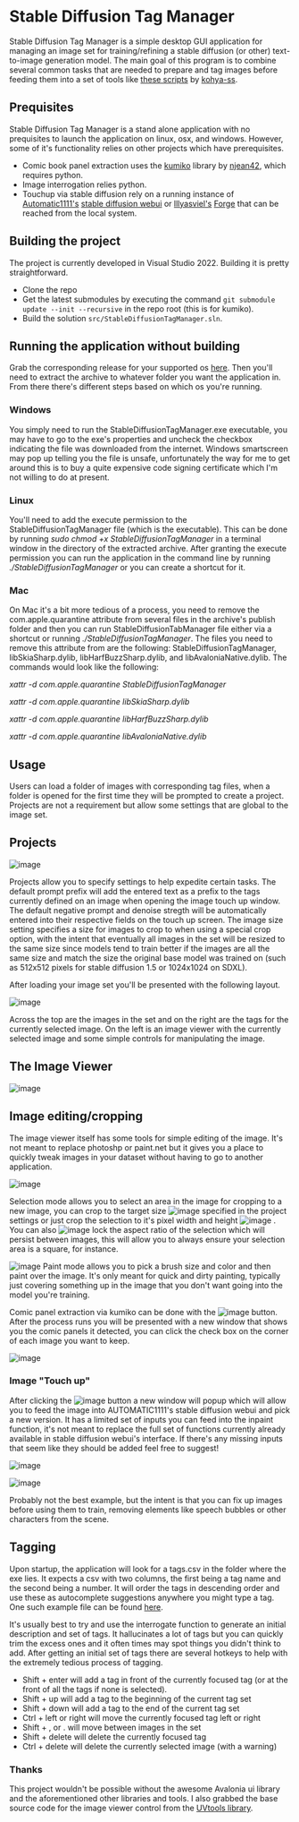 # Stable Diffusion Tag Manager

Stable Diffusion Tag Manager is a simple desktop GUI application for managing an image set for training/refining a stable diffusion (or other) text-to-image generation model.  The main goal of this program is to combine several common tasks that are needed to prepare and tag images before feeding them into a set of tools like [these scripts](https://github.com/kohya-ss/sd-scripts) by [kohya-ss](https://github.com/bmaltais/kohya_ss).

## Prequisites

Stable Diffusion Tag Manager is a stand alone application with no prequisites to launch the application on linux, osx, and windows. However, some of it's functionality relies on other projects which have prerequisites.

- Comic book panel extraction uses the [kumiko](https://github.com/njean42/kumiko) library by [njean42](https://github.com/njean42), which requires python.
- Image interrogation relies python.
- Touchup via stable diffusion rely on a running instance of [Automatic1111's](https://github.com/AUTOMATIC1111) [stable diffusion webui](https://github.com/AUTOMATIC1111/stable-diffusion-webui) or [lllyasviel's](https://github.com/lllyasviel) [Forge](https://github.com/lllyasviel/stable-diffusion-webui-forge) that can be reached from the local system.

## Building the project

The project is currently developed in Visual Studio 2022. Building it is pretty straightforward. 

- Clone the repo
- Get the latest submodules by executing the command `git submodule update --init --recursive` in the repo root (this is for kumiko).
- Build the solution `src/StableDiffusionTagManager.sln`.

## Running the application without building

Grab the corresponding release for your supported os [here](https://github.com/PMahern/StableDiffusionTagManager/releases). Then you'll need to extract the archive to whatever folder you want the application in. From there there's different steps based on which os you're running.

### Windows
You simply need to run the StableDiffusionTagManager.exe executable, you may have to go to the exe's properties and uncheck the checkbox indicating the file was downloaded from the internet. Windows smartscreen may pop up telling you the file is unsafe, unfortunately the way for me to get around this is to buy a quite expensive code signing certificate which I'm not willing to do at present.

### Linux
You'll need to add the execute permission to the StableDiffusionTagManager file (which is the executable). This can be done by running _sudo chmod +x StableDiffusionTagManager_ in a terminal window in the directory of the extracted  archive. After granting the execute permission you can run the application in the command line by running _./StableDiffusionTagManager_ or you can create a shortcut for it.

### Mac
On Mac it's a bit more tedious of a process, you need to remove the com.apple.quarantine attribute from several files in the archive's publish folder and then you can run StableDiffusionTabManager file either via a shortcut or running _./StableDiffusionTagManager_. The files you need to remove this attribute from are the following: StableDiffusionTagManager, libSkiaSharp.dylib, libHarfBuzzSharp.dylib, and libAvaloniaNative.dylib. The commands would look like the following:

_xattr -d com.apple.quarantine StableDiffusionTagManager_

_xattr -d com.apple.quarantine libSkiaSharp.dylib_

_xattr -d com.apple.quarantine libHarfBuzzSharp.dylib_

_xattr -d com.apple.quarantine libAvaloniaNative.dylib_

## Usage

Users can load a folder of images with corresponding tag files, when a folder is opened for the first time they will be prompted to create a project. Projects are not a requirement but allow some settings that are global to the image set.

## Projects

![image](https://github.com/PMahern/StableDiffusionTagManager/assets/18010074/e027c627-0f78-4dca-893a-8fbbbd367e48)

Projects allow you to specify settings to help expedite certain tasks. The default prompt prefix will add the entered text as a prefix to the tags currently defined on an image when opening the image touch up window. The default negative prompt and denoise stregth will be automatically entered into their respective fields on the touch up screen. The image size setting specifies a size for images to crop to when using a special crop option, with the intent that eventually all images in the set will be resized to the same size since models tend to train better if the images are all the same size and match the size the original base model was trained on (such as 512x512 pixels for stable diffusion 1.5 or 1024x1024 on SDXL).

After loading your image set you'll be presented with the following layout.

![image](https://github.com/PMahern/StableDiffusionTagManager/assets/18010074/bce2102e-5d41-474b-9c2c-78a4511b4bc3)

Across the top are the images in the set and on the right are the tags for the currently selected image. On the left is an image viewer with the currently selected image and some simple controls for manipulating the image.

## The Image Viewer 

![image](https://github.com/PMahern/StableDiffusionTagManager/assets/18010074/122898f1-9207-43c8-93f6-d9807c6f8a82)

## Image editing/cropping

The image viewer itself has some tools for simple editing of the image. It's not meant to replace photoshp or paint.net but it gives you a place to quickly tweak images in your dataset without having to go to another application.

![image](https://github.com/PMahern/StableDiffusionTagManager/assets/18010074/24d93cea-dce4-4e57-aa94-65356484956b)

Selection mode allows you to select an area in the image for cropping to a new image, you can crop to the target size ![image](https://github.com/PMahern/StableDiffusionTagManager/assets/18010074/371a1682-529f-491e-9b78-5377900f0126)
 specified in the project settings or just crop the selection to it's pixel width and height ![image](https://github.com/PMahern/StableDiffusionTagManager/assets/18010074/b11ca15f-c13b-42b2-bf32-06ff10bd8ea3) . You can also  ![image](https://github.com/PMahern/StableDiffusionTagManager/assets/18010074/25d4a3aa-ff33-4a4c-95d6-f8a8087e3f95) lock the aspect ratio of the selection which will persist between images, this will allow you to always ensure your selection area is a square, for instance.

![image](https://github.com/PMahern/StableDiffusionTagManager/assets/18010074/e1dd2369-9c8e-40d6-81bb-92844de1f8bd)
Paint mode allows you to pick a brush size and color and then paint over the image. It's only meant for quick and dirty painting, typically just covering something up in the image that you don't want going into the model you're training.

Comic panel extraction via kumiko can be done with the ![image](https://github.com/PMahern/StableDiffusionTagManager/assets/18010074/3d5126f5-5189-4665-8e01-14d3224b0ca4) button. After the process runs you will be presented with a new window that shows you the comic panels it detected, you can click the check box on the corner of each image you want to keep.

![image](https://github.com/PMahern/StableDiffusionTagManager/assets/18010074/db0aefb5-6d34-44c1-a456-4583202ef226)

### Image "Touch up"

After clicking the ![image](https://github.com/PMahern/StableDiffusionTagManager/assets/18010074/247dbac7-fc33-4834-a839-1c48240238be) button a new window will popup which will allow you to feed the image into AUTOMATIC1111's stable diffusion webui and pick a new version. It has a limited set of inputs you can feed into the inpaint function, it's not meant to replace the full set of functions currently already available in stable diffusion webui's interface. If there's any missing inputs that seem like they should be added feel free to suggest!

![image](https://github.com/PMahern/StableDiffusionTagManager/assets/18010074/0666ccc9-f21b-4b82-a4ba-04424a3cde90)

![image](https://github.com/PMahern/StableDiffusionTagManager/assets/18010074/f393e433-36c2-4e03-8cd2-c1583196864d)

Probably not the best example, but the intent is that you can fix up images before using them to train, removing elements like speech bubbles or other characters from the scene.

## Tagging

Upon startup, the application will look for a tags.csv in the folder where the exe lies. It expects a csv with two columns, the first being a tag name and the second being a number. It will order the tags in descending order and use these 
as autocomplete suggestions anywhere you might type a tag. One such example file can be found [here](https://github.com/stmobo/Machine-Learning/blob/master/danbooru-chars.csv).

It's usually best to try and use the interrogate function to generate an initial description and set of tags. It hallucinates a lot of tags but you can quickly trim the excess ones and it often times may spot things you didn't think to add. After getting an initial set of tags there are several hotkeys to help with the extremely tedious process of tagging.

- Shift + enter will add a tag in front of the currently focused tag (or at the front of all the tags if none is selected).
- Shift + up will add a tag to the beginning of the current tag set
- Shift + down will add a tag to the end of the current tag set
- Ctrl + left or right will move the currently focused tag left or right
- Shift + , or . will move between images in the set
- Shift + delete will delete the currently focused tag
- Ctrl + delete will delete the currently selected image (with a warning)

### Thanks

This project wouldn't be possible without the awesome Avalonia ui library and the aforementioned other libraries and tools. I also grabbed the base source code for the image viewer control from the [UVtools library](https://github.com/sn4k3/UVtools).
